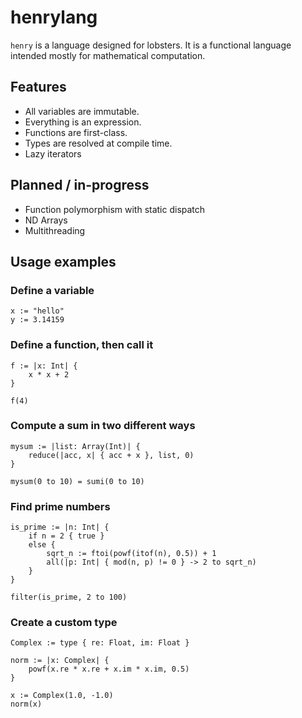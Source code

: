 # henrylang

`henry` is a language designed for lobsters. It is a functional language intended mostly for mathematical computation.

## Features

- All variables are immutable.
- Everything is an expression.
- Functions are first-class.
- Types are resolved at compile time.
- Lazy iterators

## Planned / in-progress

- Function polymorphism with static dispatch
- ND Arrays
- Multithreading

## Usage examples

### Define a variable
```
x := "hello"
y := 3.14159
```

### Define a function, then call it
```
f := |x: Int| {
    x * x + 2
}

f(4)
```

### Compute a sum in two different ways
```
mysum := |list: Array(Int)| {
    reduce(|acc, x| { acc + x }, list, 0)
}

mysum(0 to 10) = sumi(0 to 10)
```

### Find prime numbers
```
is_prime := |n: Int| {
    if n = 2 { true }
    else {
        sqrt_n := ftoi(powf(itof(n), 0.5)) + 1
        all(|p: Int| { mod(n, p) != 0 } -> 2 to sqrt_n)
    }
}

filter(is_prime, 2 to 100)
```

### Create a custom type
```
Complex := type { re: Float, im: Float }

norm := |x: Complex| {
    powf(x.re * x.re + x.im * x.im, 0.5)
}

x := Complex(1.0, -1.0)
norm(x)
```
